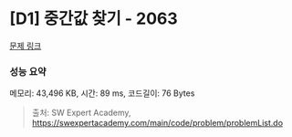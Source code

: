 # [D1] 중간값 찾기 - 2063 

[문제 링크](https://swexpertacademy.com/main/code/problem/problemDetail.do?contestProbId=AV5QPsXKA2UDFAUq) 

### 성능 요약

메모리: 43,496 KB, 시간: 89 ms, 코드길이: 76 Bytes



> 출처: SW Expert Academy, https://swexpertacademy.com/main/code/problem/problemList.do